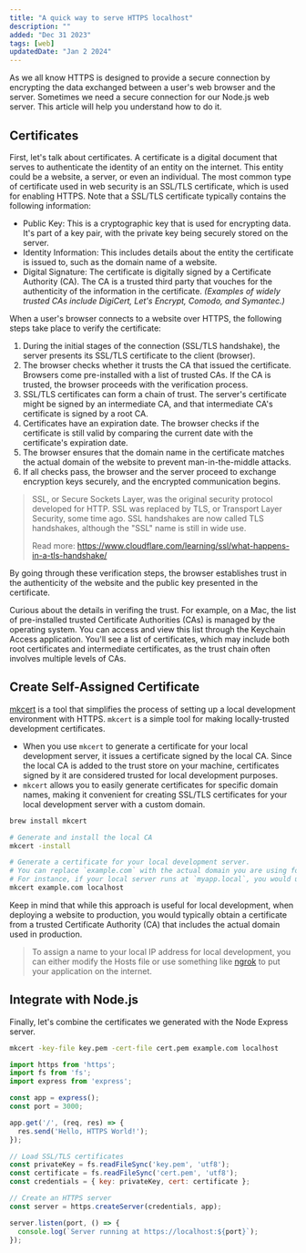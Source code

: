 ```yaml
---
title: "A quick way to serve HTTPS localhost"
description: ""
added: "Dec 31 2023"
tags: [web]
updatedDate: "Jan 2 2024"
---
```


As we all know HTTPS is designed to provide a secure connection by encrypting the data exchanged between a user's web browser and the server. Sometimes we need a secure connection for our Node.js web server. This article will help you understand how to do it.

## Certificates
First, let's talk about certificates. A certificate is a digital document that serves to authenticate the identity of an entity on the internet. This entity could be a website, a server, or even an individual. The most common type of certificate used in web security is an SSL/TLS certificate, which is used for enabling HTTPS. Note that a SSL/TLS certificate typically contains the following information:
- Public Key: This is a cryptographic key that is used for encrypting data. It's part of a key pair, with the private key being securely stored on the server.
- Identity Information: This includes details about the entity the certificate is issued to, such as the domain name of a website.
- Digital Signature: The certificate is digitally signed by a Certificate Authority (CA). The CA is a trusted third party that vouches for the authenticity of the information in the certificate. *(Examples of widely trusted CAs include DigiCert, Let's Encrypt, Comodo, and Symantec.)*

When a user's browser connects to a website over HTTPS, the following steps take place to verify the certificate:

1. During the initial stages of the connection (SSL/TLS handshake), the server presents its SSL/TLS certificate to the client (browser).
2. The browser checks whether it trusts the CA that issued the certificate. Browsers come pre-installed with a list of trusted CAs. If the CA is trusted, the browser proceeds with the verification process.
3. SSL/TLS certificates can form a chain of trust. The server's certificate might be signed by an intermediate CA, and that intermediate CA's certificate is signed by a root CA.
4. Certificates have an expiration date. The browser checks if the certificate is still valid by comparing the current date with the certificate's expiration date.
5. The browser ensures that the domain name in the certificate matches the actual domain of the website to prevent man-in-the-middle attacks.
6. If all checks pass, the browser and the server proceed to exchange encryption keys securely, and the encrypted communication begins.

> SSL, or Secure Sockets Layer, was the original security protocol developed for HTTP. SSL was replaced by TLS, or Transport Layer Security, some time ago. SSL handshakes are now called TLS handshakes, although the "SSL" name is still in wide use.
> 
> Read more: https://www.cloudflare.com/learning/ssl/what-happens-in-a-tls-handshake/

By going through these verification steps, the browser establishes trust in the authenticity of the website and the public key presented in the certificate.

Curious about the details in verifing the trust. For example, on a Mac, the list of pre-installed trusted Certificate Authorities (CAs) is managed by the operating system. You can access and view this list through the Keychain Access application. You'll see a list of certificates, which may include both root certificates and intermediate certificates, as the trust chain often involves multiple levels of CAs.

## Create Self-Assigned Certificate
[mkcert](https://github.com/FiloSottile/mkcert) is a tool that simplifies the process of setting up a local development environment with HTTPS. `mkcert` is a simple tool for making locally-trusted development certificates.

- When you use `mkcert` to generate a certificate for your local development server, it issues a certificate signed by the local CA. Since the local CA is added to the trust store on your machine, certificates signed by it are considered trusted for local development purposes.
- `mkcert` allows you to easily generate certificates for specific domain names, making it convenient for creating SSL/TLS certificates for your local development server with a custom domain.

```sh
brew install mkcert

# Generate and install the local CA
mkcert -install

# Generate a certificate for your local development server.
# You can replace `example.com` with the actual domain you are using for local development.
# For instance, if your local server runs at `myapp.local`, you would use `mkcert myapp.local`.
mkcert example.com localhost
```

Keep in mind that while this approach is useful for local development, when deploying a website to production, you would typically obtain a certificate from a trusted Certificate Authority (CA) that includes the actual domain used in production.

> To assign a name to your local IP address for local development, you can either modify the Hosts file or use something like [ngrok](https://ngrok.com/docs/getting-started) to put your application on the internet.

## Integrate with Node.js
Finally, let's combine the certificates we generated with the Node Express server.

```sh
mkcert -key-file key.pem -cert-file cert.pem example.com localhost
```

```js
import https from 'https';
import fs from 'fs';
import express from 'express';

const app = express();
const port = 3000;

app.get('/', (req, res) => {
  res.send('Hello, HTTPS World!');
});

// Load SSL/TLS certificates
const privateKey = fs.readFileSync('key.pem', 'utf8');
const certificate = fs.readFileSync('cert.pem', 'utf8');
const credentials = { key: privateKey, cert: certificate };

// Create an HTTPS server
const server = https.createServer(credentials, app);

server.listen(port, () => {
  console.log(`Server running at https://localhost:${port}`);
});
```
